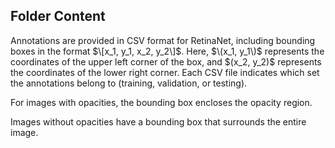 <h2>Folder Content</h2>
Annotations are provided in CSV format for RetinaNet, including bounding boxes in the format $\[x_1, y_1, x_2, y_2\]$. Here, $\(x_1, y_1\)$ represents the coordinates of the upper left corner of the box, and $(x_2, y_2)$ represents the coordinates of the lower right corner. Each CSV file indicates which set the annotations belong to (training, validation, or testing).<br>

For images with opacities, the bounding box encloses the opacity region.<br>

Images without opacities have a bounding box that surrounds the entire image.
